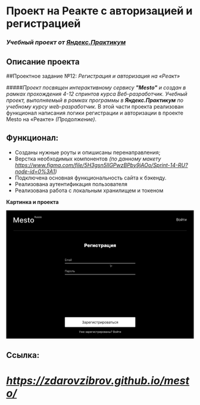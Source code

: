 
# Проект на Реакте с авторизацией и регистрацией

### _Учебный проект от [Яндекс.Практикум](https://practicum.yandex.ru/web/)_

## Описание проекта

##Проектное задание №12: _Регистрация и авторизация на «Реакт»_

#####_Проект посвящен интерактивному сервису **"Mesto"** и создан в рамках прохождения 4-12 спринтов курса *Веб-разработчик*. Учебный проект, выполняемый в рамках программы в **Яндекс.Практикум** по учебному курсу web-разработчик_. В этой части проекта реализован функционал написания логики регистрации и авторизации в проекте Mesto на «Реакте» _(Продолжение)_.

## Функционал:

- Созданы нужные роуты и опишисаны перенаправления;
- Верстка необходимых компонентов _(по данному макету https://www.figma.com/file/5H3gsn5lIGPwzBPby9jAOo/Sprint-14-RU?node-id=0%3A1)_
- Подключена основная функциональность сайта к бэкенду.
- Реализована аутентификация пользователя
- Реализована работа с локальным хранилищем и токеном

**Картинка и проекта**

![REACT](./public/logo199.jpg)

## Ссылка:

# *https://zdarovzibrov.github.io/mesto/*


